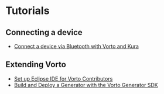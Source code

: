 # Tutorials

## Connecting a device

- [Connect a device via Bluetooth with Vorto and Kura](tutorial_connect_xdk_ble.md)


## Extending Vorto

- [Set up Eclipse IDE for Vorto Contributors](tutorial_vortosetup_contributors.md)
- [Build and Deploy a Generator with the Vorto Generator SDK](tutorial_create_generator.md)

